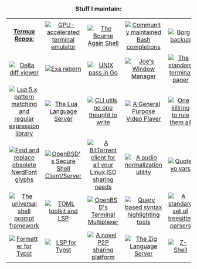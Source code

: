 <!--
**TomJo2000/TomJo2000** is a ✨ _special_ ✨ repository because its `README.md` (this file) appears on your GitHub profile.
-->
<div align=center>

  ### Stuff I maintain:

</div>
<table align="center">
  <tbody align="center">
    <tr>
      <td><h5>
        <a href="https://github.com/termux/termux-packages">Termux Repos:</a>
      </h5></td>
      <td><a href="https://repology.org/project/alacritty/versions">
        <img src="https://repology.org/badge/version-for-repo/termux/alacritty.svg?header=Alacritty" title="GPU-accelerated terminal emulator">
      </a></td>
      <td><a href="https://repology.org/project/bash/versions">
        <img src="https://repology.org/badge/version-for-repo/termux/bash.svg?header=Bash" title="The Bourne Again Shell">
      </a></td>
      <td><a href="https://repology.org/project/bash-completion/versions">
        <img src="https://repology.org/badge/version-for-repo/termux/bash-completion.svg?header=Bash%20Completions" title="Community maintained Bash completions">
      </a></td>
      <td><a href="https://repology.org/project/borgbackup/versions">
        <img src="https://repology.org/badge/version-for-repo/termux/borgbackup.svg?header=Borg" title="Borg backup">
      </a></td>
    </tr>
    <tr>
      <td><a href="https://repology.org/project/git-delta/versions">
        <img src="https://repology.org/badge/version-for-repo/termux/git-delta.svg?header=Delta" title="Delta diff viewer">
      </a></td>
      <td><a href="https://repology.org/project/eza/versions">
        <img src="https://repology.org/badge/version-for-repo/termux/eza.svg?header=Eza" title="Exa reborn">
      </a></td>
      <td><a href="https://repology.org/project/gopass-gopasspw/versions">
        <img src="https://repology.org/badge/version-for-repo/termux/gopass-gopasspw.svg?header=Gopass" title="UNIX pass in Go">
      </a></td>
      <td><a href="https://repology.org/project/jwm/versions">
        <img src="https://repology.org/badge/version-for-repo/termux/jwm.svg?header=JWM" title="Joe's Window Manager">
      </a></td>
      <td><a href="https://repology.org/project/less/versions">
        <img src="https://repology.org/badge/version-for-repo/termux/less.svg?header=Less" title="The standard terminal pager">
      </a></td>
    </tr>
    <tr>
      <td><a href="https://repology.org/project/lua:lpeg/versions">
        <img src="https://repology.org/badge/version-for-repo/termux/lua:lpeg.svg?header=Lpeg" title="Lua 5.x pattern matching and regular expression library">
      </a></td>
      <td><a href="https://repology.org/project/lua-language-server/versions">
        <img src="https://repology.org/badge/version-for-repo/termux/lua-language-server.svg?header=LuaLS" title="The Lua Language Server">
      </a></td>
      <td><a href="https://repology.org/project/moreutils/versions">
        <img src="https://repology.org/badge/version-for-repo/termux/moreutils.svg?header=Moreutils" title="CLI utils no one thought to write">
      </a></td>
      <td><a href="https://repology.org/project/mpv/versions">
        <img src="https://repology.org/badge/version-for-repo/termux/mpv.svg?header=MPV" title="A General Purpose Video Player">
      </a></td>
      <td><a href="https://repology.org/project/neovim/versions">
        <img src="https://repology.org/badge/version-for-repo/termux/neovim.svg?header=Neovim" title="One killring to rule them all">
      </a></td>
    </tr>
    <tr>
      <td><a href="https://repology.org/project/nerdfix/versions">
        <img src="https://repology.org/badge/version-for-repo/termux/nerdfix.svg?header=Nerdfix" title="Find and replace obsolete NerdFont glyphs">
      </a></td>
      <td><a href="https://repology.org/project/openssh/versions">
        <img src="https://repology.org/badge/version-for-repo/termux/openssh.svg?header=OpenSSH" title="OpenBSD's Secure Shell Client/Server">
      </a></td>
      <td><a href="https://repology.org/project/qbittorrent/versions">
        <img src="https://repology.org/badge/version-for-repo/termux/qbittorrent.svg?header=qBittorrent" title="A BitTorrent client for all your Linux ISO sharing needs">
      </a></td>
      <td><a href="https://repology.org/project/rsgain/versions">
        <img src="https://repology.org/badge/version-for-repo/termux/rsgain.svg?header=Rsgain" title="A audio normalization utility">
      </a></td>
      <td><a href="https://repology.org/project/shellcheck/versions">
        <img src="https://repology.org/badge/version-for-repo/termux/shellcheck.svg?header=Shellcheck" title="Quote yo vars">
      </a></td>
    </tr>
    <tr>
      <td><a href="https://repology.org/project/starship/versions">
        <img src="https://repology.org/badge/version-for-repo/termux/starship.svg?header=Starship" title="The universal shell prompt framework">
      </a></td>
      <td><a href="https://repology.org/project/taplo/versions">
        <img src="https://repology.org/badge/version-for-repo/termux/taplo.svg?header=Taplo" title="TOML toolkit and LSP">
      </a></td>
      <td><a href="https://repology.org/project/tmux/versions">
        <img src="https://repology.org/badge/version-for-repo/termux/tmux.svg?header=Tmux" title="OpenBSD's Terminal Multiplexer">
      </a></td>
      <td><a href="https://repology.org/project/tree-sitter/versions">
        <img src="https://repology.org/badge/version-for-repo/termux/tree-sitter.svg?header=Treesitter" title="Query based syntax highlighting tools">
      </a></td>
      <td><a href="https://repology.org/project/tree-sitter-parsers/versions">
        <img src="https://repology.org/badge/version-for-repo/termux/tree-sitter-parsers.svg?header=TS%20Parsers" title="A standard set of treesitter parsers">
      </a></td>
    </tr>
    <tr>
      <td><a href="https://repology.org/project/typstfmt/versions">
        <img src="https://repology.org/badge/version-for-repo/termux/typstfmt.svg?header=Typstfmt" title="Formatter for Typst">
      </a></td>
      <td><a href="https://repology.org/project/typst-lsp/versions">
        <img src="https://repology.org/badge/version-for-repo/termux/typst-lsp.svg?header=Typst%20LSP" title="LSP for Typst">
      </a></td>
      <td><a href="https://repology.org/project/zrok/versions">
        <img src="https://repology.org/badge/version-for-repo/termux/zrok.svg?header=Zrok" title="A novel P2P sharing platform">
      </a></td>
      <td><a href="https://repology.org/project/zls/versions">
        <img src="https://repology.org/badge/version-for-repo/termux/zls.svg?header=Zls" title="The Zig Language Server">
      </a></td>
      <td><a href="https://repology.org/project/zsh/versions">
        <img src="https://repology.org/badge/version-for-repo/termux/zsh.svg?header=Zsh" title="Z-Shell">
      </a></td>
    </tr>
  </tbody>
</table>

<!-- vim: set ft=markdown et tw=2 sw=2 ff=unix -->
